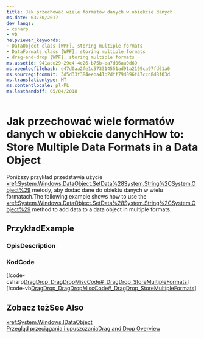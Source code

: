 ```yaml
---
title: Jak przechować wiele formatów danych w obiekcie danych
ms.date: 03/30/2017
dev_langs:
- csharp
- vb
helpviewer_keywords:
- DataObject class [WPF], storing multiple formats
- DataFormats class [WPF], storing multiple formats
- drag-and-drop [WPF], storing multiple formats
ms.assetid: 941ace29-29c4-4c26-b75b-ea7d06aa0d69
ms.openlocfilehash: e47d0aa2fe1c573314551ad91a2199ca97fd61a0
ms.sourcegitcommit: 3d5d33f384eeba41b2dff79d096f47ccc8d8f03d
ms.translationtype: MT
ms.contentlocale: pl-PL
ms.lasthandoff: 05/04/2018
---
```

# <a name="how-to-store-multiple-data-formats-in-a-data-object"></a><span data-ttu-id="c2f1f-102">Jak przechować wiele formatów danych w obiekcie danych</span><span class="sxs-lookup"><span data-stu-id="c2f1f-102">How to: Store Multiple Data Formats in a Data Object</span></span>
<span data-ttu-id="c2f1f-103">Poniższy przykład przedstawia użycie <xref:System.Windows.DataObject.SetData%28System.String%2CSystem.Object%29> metody, aby dodać dane do obiektu danych w wielu formatach.</span><span class="sxs-lookup"><span data-stu-id="c2f1f-103">The following example shows how to use the <xref:System.Windows.DataObject.SetData%28System.String%2CSystem.Object%29> method to add data to a data object in multiple formats.</span></span>  
  
## <a name="example"></a><span data-ttu-id="c2f1f-104">Przykład</span><span class="sxs-lookup"><span data-stu-id="c2f1f-104">Example</span></span>  
  
### <a name="description"></a><span data-ttu-id="c2f1f-105">Opis</span><span class="sxs-lookup"><span data-stu-id="c2f1f-105">Description</span></span>  
  
### <a name="code"></a><span data-ttu-id="c2f1f-106">Kod</span><span class="sxs-lookup"><span data-stu-id="c2f1f-106">Code</span></span>  
 [!code-csharp[DragDrop_DragDropMiscCode#_DragDrop_StoreMultipleFormats](../../../../samples/snippets/csharp/VS_Snippets_Wpf/DragDrop_DragDropMiscCode/CSharp/Window1.xaml.cs#_dragdrop_storemultipleformats)]
 [!code-vb[DragDrop_DragDropMiscCode#_DragDrop_StoreMultipleFormats](../../../../samples/snippets/visualbasic/VS_Snippets_Wpf/DragDrop_DragDropMiscCode/visualbasic/window1.xaml.vb#_dragdrop_storemultipleformats)]  
  
## <a name="see-also"></a><span data-ttu-id="c2f1f-107">Zobacz też</span><span class="sxs-lookup"><span data-stu-id="c2f1f-107">See Also</span></span>  
 <xref:System.Windows.IDataObject>  
 [<span data-ttu-id="c2f1f-108">Przegląd przeciągania i upuszczania</span><span class="sxs-lookup"><span data-stu-id="c2f1f-108">Drag and Drop Overview</span></span>](../../../../docs/framework/wpf/advanced/drag-and-drop-overview.md)
